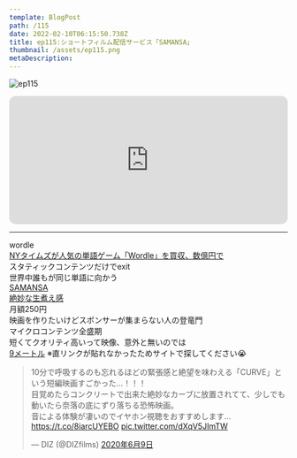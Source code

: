 ```yaml
---
template: BlogPost
path: /115
date: 2022-02-10T06:15:50.738Z
title: ep115:ショートフィルム配信サービス「SAMANSA」
thumbnail: /assets/ep115.png
metaDescription:
---
```

![ep115](/assets/ep115.png)

<iframe style="border-radius:12px" src="https://open.spotify.com/embed/episode/0UmCwrfRa0JEd0Bv6Cw8x7?utm_source=generator" width="100%" height="232" frameBorder="0" allowfullscreen="" allow="autoplay; clipboard-write; encrypted-media; fullscreen; picture-in-picture"></iframe>

***


wordle  
[NYタイムズが人気の単語ゲーム「Wordle」を買収、数億円で](https://forbesjapan.com/articles/detail/45614)  
スタティックコンテンツだけでexit  
世界中誰もが同じ単語に向かう  
[SAMANSA](https://samansa.com/)  
[絶妙な生煮え感](https://www.aboutsamansa.com/)  
月額250円  
映画を作りたいけどスポンサーが集まらない人の登竜門  
マイクロコンテンツ全盛期  
短くてクオリティ高いって映像、意外と無いのでは  
[9メートル](https://samansa.com/) ※直リンクが貼れなかったためサイトで探してください😭 
<blockquote class="twitter-tweet" data-lang="ja" data-theme="light"><p lang="ja" dir="ltr">10分で呼吸するのも忘れるほどの緊張感と絶望を味わえる「CURVE」という短編映画すごかった…！！！<br>目覚めたらコンクリートで出来た絶妙なカーブに放置されてて、少しでも動いたら奈落の底にずり落ちる恐怖映画。<br>音による体験が凄いのでイヤホン視聴をおすすめします…<a href="https://t.co/8iarcUYEBO">https://t.co/8iarcUYEBO</a> <a href="https://t.co/dXqV5JImTW">pic.twitter.com/dXqV5JImTW</a></p>&mdash; DIZ (@DIZfilms) <a href="https://twitter.com/DIZfilms/status/1270275491920900097?ref_src=twsrc%5Etfw">2020年6月9日</a></blockquote> <script async src="https://platform.twitter.com/widgets.js" charset="utf-8"></script>

